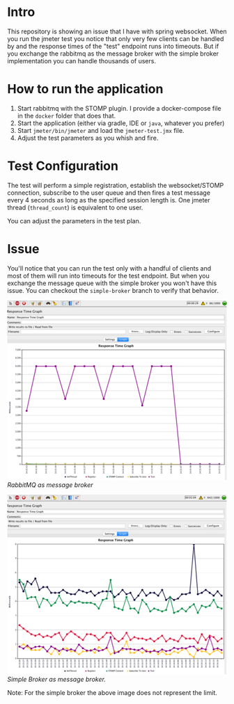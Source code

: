 # Intro

This repository is showing an issue that I have with spring websocket. When you run the jmeter test you notice that only very few clients can be handled by and the response times of the "test" endpoint runs into timeouts. But if you exchange the rabbitmq as the message broker with the simple broker implementation you can handle thousands of users.

# How to run the application

1. Start rabbitmq with the STOMP plugin. I provide a docker-compose file in the `docker` folder that does that.
2. Start the application (either via gradle, IDE or `java`, whatever you prefer)
3. Start `jmeter/bin/jmeter` and load the `jmeter-test.jmx` file.
4. Adjust the test parameters as you whish and fire.

# Test Configuration

The test will perform a simple registration, establish the websocket/STOMP connection, subscribe to the user queue and then fires a test message every 4 seconds as long as the specified session length is. One jmeter thread (`thread_count`) is equivalent to one user.

You can adjust the parameters in the test plan.

# Issue

You'll notice that you can run the test only with a handful of clients and most of them will run into timeouts for the test endpoint. But when you exchange the message queue with the simple broker you won't have this issue. You can checkout the `simple-broker` branch to verify that behavior.

![rabbit mq issue](doc/rabbitmq.png)
*RabbitMQ as message broker*

![rabbit mq issue](doc/simple-broker.png)
*Simple Broker as message broker.*

Note: For the simple broker the above image does not represent the limit.


